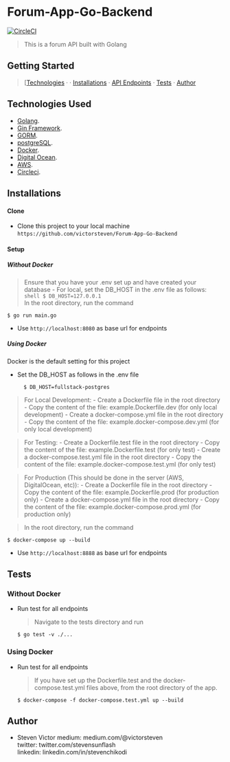 # Forum-App-Go-Backend

[![CircleCI](https://circleci.com/gh/victorsteven/Forum-App-Go-Backend.svg?style=svg)](https://circleci.com/gh/victorsteven/Forum-App-Go-Backend)
 

> This is a forum API built with Golang

## Getting Started

> [[Technologies](#technologies-used) &middot;  &middot; [Installations](#installations) &middot; [API Endpoints](#api-endpoints) &middot; [Tests](#tests) &middot; [Author](#author)


## Technologies Used

[golang]: (https://golang.org)

- [Golang](https://golang.org).
- [Gin Framework](https://github.com/gin-gonic/gin).
- [GORM](http://gorm.io).
- [postgreSQL](https://www.postgresql.org).
- [Docker](https://www.docker.com/).
- [Digital Ocean](https://www.digitalocean.com).
- [AWS](https://aws.amazon.com).
- [Circleci](https://circleci.com).



## Installations

#### Clone

- Clone this project to your local machine `https://github.com/victorsteven/Forum-App-Go-Backend`

#### Setup


  ##### Without Docker

  > Ensure that you have your .env set up and have created your database
    - For local, set the DB_HOST in the .env file as follows:
    ```shell
      $ DB_HOST=127.0.0.1
    ```           
  > In the root directory, run the command
  ```shell
  $ go run main.go
  ```
  - Use `http://localhost:8080` as base url for endpoints


 ##### Using Docker

  Docker is the default setting for this project

  - Set the DB_HOST as follows in the .env file
    ```shell
      $ DB_HOST=fullstack-postgres 
    ```    
  > For Local Development:
    - Create a Dockerfile file in the root directory
    - Copy the content of the file: example.Dockerfile.dev (for only local development)
    - Create a docker-compose.yml file in the root directory
    - Copy the content of the file: example.docker-compose.dev.yml (for only local development)

  > For Testing:
    - Create a Dockerfile.test file in the root directory
    - Copy the content of the file: example.Dockerfile.test (for only test)
    - Create a docker-compose.test.yml file in the root directory
    - Copy the content of the file: example.docker-compose.test.yml (for only test)
  
  > For Production (This should be done in the server (AWS, DigitalOcean, etc)):
      - Create a Dockerfile file in the root directory
      - Copy the content of the file: example.Dockerfile.prod (for production only)
      - Create a docker-compose.yml file in the root directory
      - Copy the content of the file: example.docker-compose.prod.yml (for production only)

  > In the root directory, run the command
  ```shell
  $ docker-compose up --build
  ```
  - Use `http://localhost:8888` as base url for endpoints


## Tests

  ### Without Docker

  - Run test for all endpoints
    > Navigate to the tests directory and run
    ```shell
    $ go test -v ./...
    ```

  ### Using Docker

- Run test for all endpoints
  > If you have set up the Dockerfile.test and the docker-compose.test.yml files above, from the root directory of the app.
  ```shell
  $ docker-compose -f docker-compose.test.yml up --build 
  ```


## Author

- Steven Victor
   medium: medium.com/@victorsteven  
   twitter: twitter.com/stevensunflash  
   linkedin: linkedin.com/in/stevenchikodi